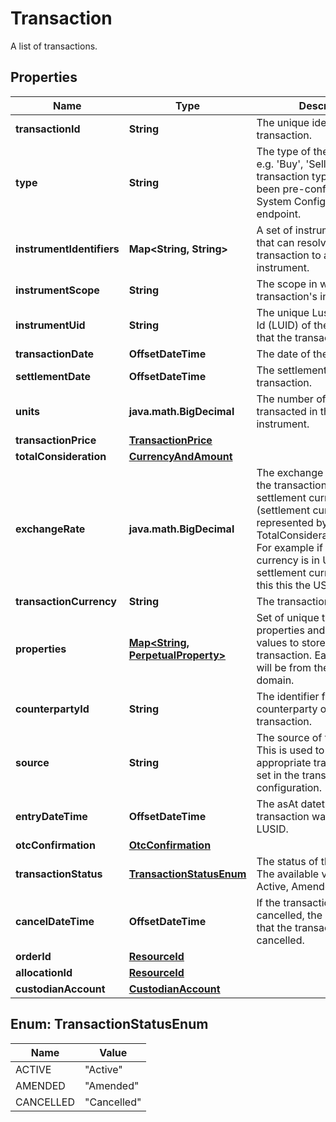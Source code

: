 

# Transaction

A list of transactions.

## Properties

Name | Type | Description | Notes
------------ | ------------- | ------------- | -------------
**transactionId** | **String** | The unique identifier for the transaction. | 
**type** | **String** | The type of the transaction e.g. &#39;Buy&#39;, &#39;Sell&#39;. The transaction type should have been pre-configured via the System Configuration API endpoint. | 
**instrumentIdentifiers** | **Map&lt;String, String&gt;** | A set of instrument identifiers that can resolve the transaction to a unique instrument. |  [optional]
**instrumentScope** | **String** | The scope in which the transaction&#39;s instrument lies. |  [optional]
**instrumentUid** | **String** | The unique Lusid Instrument Id (LUID) of the instrument that the transaction is in. | 
**transactionDate** | **OffsetDateTime** | The date of the transaction. | 
**settlementDate** | **OffsetDateTime** | The settlement date of the transaction. | 
**units** | **java.math.BigDecimal** | The number of units transacted in the associated instrument. | 
**transactionPrice** | [**TransactionPrice**](TransactionPrice.md) |  |  [optional]
**totalConsideration** | [**CurrencyAndAmount**](CurrencyAndAmount.md) |  | 
**exchangeRate** | **java.math.BigDecimal** | The exchange rate between the transaction and settlement currency (settlement currency being represented by the TotalConsideration.Currency). For example if the transaction currency is in USD and the settlement currency is in GBP this this the USD/GBP rate. |  [optional]
**transactionCurrency** | **String** | The transaction currency. |  [optional]
**properties** | [**Map&lt;String, PerpetualProperty&gt;**](PerpetualProperty.md) | Set of unique transaction properties and associated values to stored with the transaction. Each property will be from the &#39;Transaction&#39; domain. |  [optional]
**counterpartyId** | **String** | The identifier for the counterparty of the transaction. |  [optional]
**source** | **String** | The source of the transaction. This is used to look up the appropriate transaction group set in the transaction type configuration. |  [optional]
**entryDateTime** | **OffsetDateTime** | The asAt datetime that the transaction was added to LUSID. |  [optional]
**otcConfirmation** | [**OtcConfirmation**](OtcConfirmation.md) |  |  [optional]
**transactionStatus** | [**TransactionStatusEnum**](#TransactionStatusEnum) | The status of the transaction. The available values are: Active, Amended, Cancelled |  [optional]
**cancelDateTime** | **OffsetDateTime** | If the transaction has been cancelled, the asAt datetime that the transaction was cancelled. |  [optional]
**orderId** | [**ResourceId**](ResourceId.md) |  |  [optional]
**allocationId** | [**ResourceId**](ResourceId.md) |  |  [optional]
**custodianAccount** | [**CustodianAccount**](CustodianAccount.md) |  |  [optional]



## Enum: TransactionStatusEnum

Name | Value
---- | -----
ACTIVE | &quot;Active&quot;
AMENDED | &quot;Amended&quot;
CANCELLED | &quot;Cancelled&quot;



